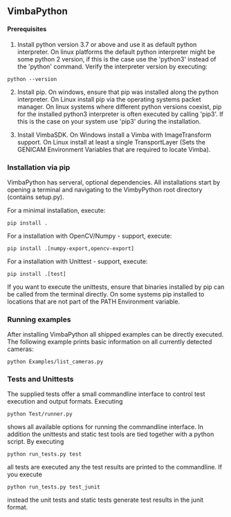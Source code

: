 ## VimbaPython
#### Prerequisites
1) Install python version 3.7 or above and use it as default python interpreter. On linux platforms
the default python interpreter might be some python 2 version, if this is the case use the
'python3' instead of the 'python' command. Verify the interpreter version by executing:

```
python --version
```

2) Install pip. On windows, ensure that pip was installed along the python interpreter.
On Linux install pip via the operating systems packet manager. On linux systems where different
python versions coexist, pip for the installed python3 interpreter is often executed by
calling 'pip3'. If this is the case on your system use 'pip3' during the installation.

3) Install VimbaSDK. On Windows install a Vimba with ImageTransform support. On Linux install at
least a single TransportLayer (Sets the GENICAM Environment Variables that are required to
locate Vimba).

### Installation via pip
VimbaPython has serveral, optional dependencies. All installations start by opening a terminal
and navigating to the VimbyPython root directory (contains setup.py).

For a minimal installation, execute:

```
pip install .
```

For a installation with OpenCV/Numpy - support, execute:

```
pip install .[numpy-export,opencv-export]
```

For a installation with Unittest - support, execute:

```
pip install .[test]
```

If you want to execute the unittests, ensure that binaries installed by pip can be
called from the terminal directly. On some systems pip installed to locations that are not
part of the PATH Environment variable.

### Running examples
After installing VimbaPython all shipped examples can be directly executed. The
following example prints basic information on all currently detected cameras:

```
python Examples/list_cameras.py
```

### Tests and Unittests
The supplied tests offer a small commandline interface to control test execution and output
formats. Executing

```
python Test/runner.py
```

shows all available options for running the commandline interface. In addition the unittests
and static test tools are tied together with a python script. By executing

```
python run_tests.py test
```

all tests are executed any the test results are printed to the commandline. If you execute

```
python run_tests.py test_junit
```

instead the unit tests and static tests generate test results in the junit format.
